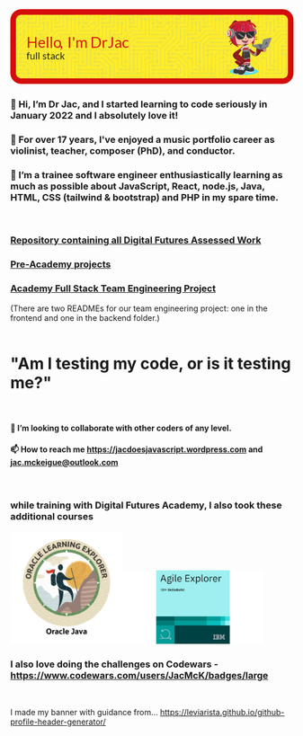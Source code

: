 <img src="header-j.png" alt="Alt text" title="Header saying Hi I'm Dr Jac, Software Engineer, with a picture of a cartoon cat holding a laptop">

### 👋 Hi, I’m Dr Jac, and I started learning to code seriously in January 2022 and I absolutely love it!
### 👀 For over 17 years, I've enjoyed a music portfolio career as violinist, teacher, composer (PhD), and conductor.
### 🌱 I’m a trainee software engineer enthusiastically learning as much as possible about JavaScript, React, node.js, Java, HTML, CSS (tailwind & bootstrap) and PHP in my spare time.

<br>

### [Repository containing all Digital Futures Assessed Work](https://github.com/JacDoesJS/Digital-Futures)
### [Pre-Academy projects](https://github.com/JacDoesJS/pre-Academy-work)
### [Academy Full Stack Team Engineering Project](https://github.com/SE-group-3-group-project)
(There are two READMEs for our team engineering project: one in the frontend and one in the backend folder.)
<br>
<br>

#          "Am I testing my code, or is it testing me?"
<br>

#### 💞️ I’m looking to collaborate with other coders of any level.
#### 📫 How to reach me https://jacdoesjavascript.wordpress.com  and jac.mckeigue@outlook.com
<br>


### while training with Digital Futures Academy, I also took these additional courses
<img src="explorer.png" width=200><img src="Agileexp.jpg" width=250>
<br>
### I also love doing the challenges on Codewars - https://www.codewars.com/users/JacMcK/badges/large
<br>



I made my banner with guidance from... https://leviarista.github.io/github-profile-header-generator/

<!---
JacDoesJS/JacDoesJS is a ✨ special ✨ repository because its `README.md` (this file) appears on your GitHub profile.
You can click the Preview link to take a look at your changes.
--->
